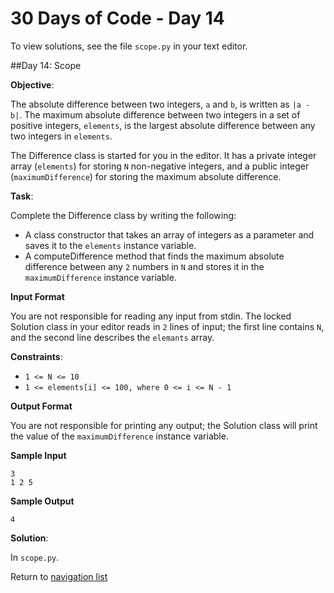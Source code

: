 # 30 Days of Code - Day 14

To view solutions, see the file `scope.py` in your text editor.

##Day 14: Scope

**Objective**:

The absolute difference between two integers, `a` and `b`, is written as `|a - b|`. The maximum absolute difference
between two integers in a set of positive integers, `elements`, is the largest absolute difference between any 
two integers in `elements`.

The Difference class is started for you in the editor. It has a private integer array (`elements`) for storing `N` 
non-negative integers, and a public integer (`maximumDifference`) for storing the maximum absolute difference.

**Task**:

Complete the Difference class by writing the following:

* A class constructor that takes an array of integers as a parameter and saves it to the `elements` instance variable.
* A computeDifference method that finds the maximum absolute difference between any `2` numbers in `N` and stores it 
in the `maximumDifference` instance variable.

**Input Format**

You are not responsible for reading any input from stdin. The locked Solution class in your editor reads in `2` 
lines of input; the first line contains `N`, and the second line describes the `elemants` array.

**Constraints**:
* `1 <= N <= 10`
* `1 <= elements[i] <= 100, where 0 <= i <= N - 1`


**Output Format**

You are not responsible for printing any output; the Solution class will print the value of the `maximumDifference`
instance variable.

**Sample Input**

```
3
1 2 5
```

**Sample Output**

```
4
```

**Solution**:

In `scope.py`.

Return to [navigation list](/README.md "navigation list")